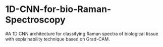 # 1D-CNN-for-bio-Raman-Spectroscopy
#A 1D CNN architecture for classifying Raman spectra of biological tissue with explainability technique based on Grad-CAM.
